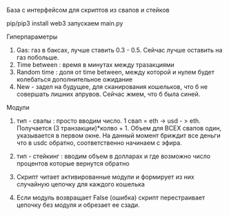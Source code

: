 База с интерфейсом для скриптов из свапов и стейков

pip/pip3 install web3
запускаем main.py

Гиперпараметры 
1) Gas: газ в баксах, лучше ставить 0.3 - 0.5. Сейчас лучше оставить на газ побольше.
2) Time between : время в минутах между тразакциями
3) Random time : доля от time between, между которой и нулем будет колебаться дополнительное ожидание
4) New - задел на будущее, для сканирования кошельков, что б не совершать лишних апрувов. Сейчас жмем, что б была синей.

Модули
1) тип - свапы : просто вводим число. 1 свап = eth -> usd - > eth. Получается (3 транзакции)*колво + 1. Объем для ВСЕХ свапов один, указывается в первом окне. На данный момент бриждит все деньги что в usdc обратно, соответственно начинаем с эфира. 
2) тип - стейкинг : вводим объем в долларах и где возможно число процентов которые вернутся обратно

1) Скрипт читает активированные модули и формирует из них случайную цепочку для каждого кошелька
2) Если модуль возвращает False (ошибка) скрипт перестраивает цепочку без модуля и обрезает ее сзади.
